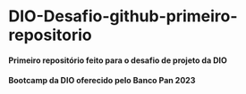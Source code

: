# DIO-Desafio-github-primeiro-repositorio
#### Primeiro repositório feito para o desafio de projeto da DIO
#### Bootcamp da DIO oferecido pelo Banco Pan 2023
